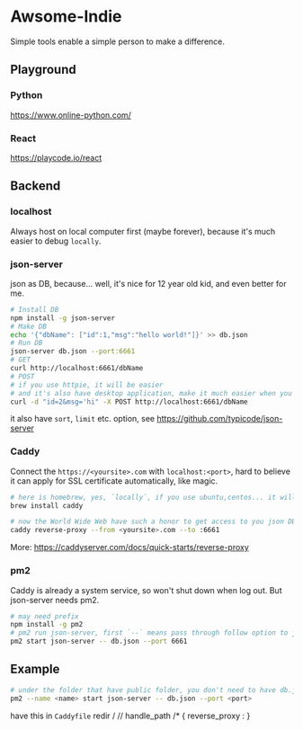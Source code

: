 # Awsome-Indie
Simple tools enable a simple person to make a difference.

## Playground

### Python
https://www.online-python.com/

### React
https://playcode.io/react

## Backend

### localhost

Always host on local computer first (maybe forever), because it's much easier to debug `locally`.

### json-server

json as DB, because... well, it's nice for 12 year old kid, and even better for me.

```bash
# Install DB
npm install -g json-server
# Make DB
echo '{"dbName": ["id":1,"msg":"hello world!"]}' >> db.json
# Run DB
json-server db.json --port:6661
# GET
curl http://localhost:6661/dbName
# POST
# if you use httpie, it will be easier
# and it's also have desktop application, make it much easier when you test `locally`
curl -d "id=2&msg='hi" -X POST http://localhost:6661/dbName
```
it also have `sort`, `limit` etc. option, see https://github.com/typicode/json-server

### Caddy

Connect the `https://<yoursite>.com` with `localhost:<port>`, hard to believe it can apply for SSL certificate automatically, like magic.

```bash
# here is homebrew, yes, `locally`, if you use ubuntu,centos... it will be apt-get, dnf, yum...
brew install caddy

# now the World Wide Web have such a honor to get access to you json DB
caddy reverse-proxy --from <yoursite>.com --to :6661
```

More: https://caddyserver.com/docs/quick-starts/reverse-proxy

### pm2

Caddy is already a system service, so won't shut down when log out. But json-server needs pm2.

```bash
# may need prefix 
npm install -g pm2
# pm2 run json-server, first `--` means pass through follow option to json-server rather than pm2
pm2 start json-server -- db.json --port 6661
```

## Example
```bash
# under the folder that have public folder, you don't need to have db.json, which will created automaticlly
pm2 --name <name> start json-server -- db.json --port <port>
```
have this in `Caddyfile`
redir /<name> /<name>/ 
handle_path /<name>* { 
        reverse_proxy :<port> 
} 

